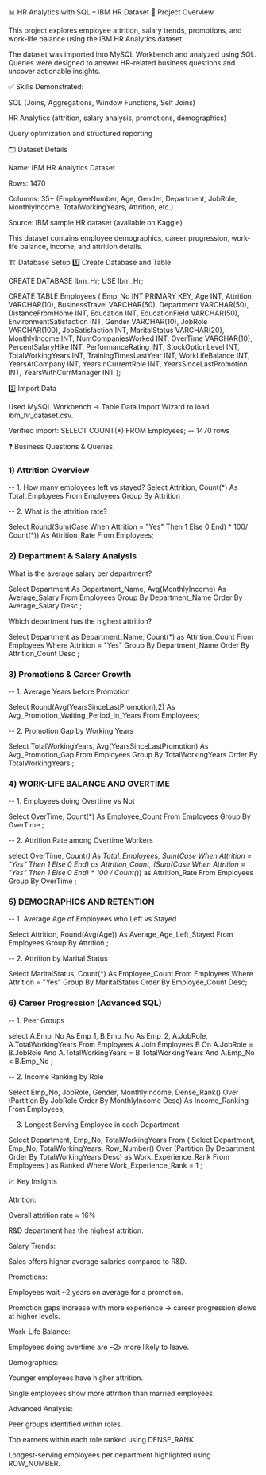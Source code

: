 📊 HR Analytics with SQL – IBM HR Dataset
📌 Project Overview

This project explores employee attrition, salary trends, promotions, and work-life balance using the IBM HR Analytics dataset.

The dataset was imported into MySQL Workbench and analyzed using SQL.
Queries were designed to answer HR-related business questions and uncover actionable insights.

✅ Skills Demonstrated:

SQL (Joins, Aggregations, Window Functions, Self Joins)

HR Analytics (attrition, salary analysis, promotions, demographics)

Query optimization and structured reporting

🗂 Dataset Details

Name: IBM HR Analytics Dataset

Rows: 1470

Columns: 35+ (EmployeeNumber, Age, Gender, Department, JobRole, MonthlyIncome, TotalWorkingYears, Attrition, etc.)

Source: IBM sample HR dataset (available on Kaggle)

This dataset contains employee demographics, career progression, work-life balance, income, and attrition details.

🏗 Database Setup
1️⃣ Create Database and Table

CREATE DATABASE Ibm_Hr;
USE Ibm_Hr;

CREATE TABLE Employees (
    Emp_No INT PRIMARY KEY,
    Age INT,
    Attrition VARCHAR(10),
    BusinessTravel VARCHAR(50),
    Department VARCHAR(50),
    DistanceFromHome INT,
    Education INT,
    EducationField VARCHAR(50),
    EnvironmentSatisfaction INT,
    Gender VARCHAR(10),
    JobRole VARCHAR(100),
    JobSatisfaction INT,
    MaritalStatus VARCHAR(20),
    MonthlyIncome INT,
    NumCompaniesWorked INT,
    OverTime VARCHAR(10),
    PercentSalaryHike INT,
    PerformanceRating INT,
    StockOptionLevel INT,
    TotalWorkingYears INT,
    TrainingTimesLastYear INT,
    WorkLifeBalance INT,
    YearsAtCompany INT,
    YearsInCurrentRole INT,
    YearsSinceLastPromotion INT,
    YearsWithCurrManager INT
);

2️⃣ Import Data

Used MySQL Workbench → Table Data Import Wizard to load ibm_hr_dataset.csv.

Verified import:
SELECT COUNT(*) FROM Employees;  -- 1470 rows

❓ Business Questions & Queries
### 1) Attrition Overview

-- 1. How many employees left vs stayed?
Select 
     Attrition, Count(*) As Total_Employees
     From Employees
     Group By Attrition ;

-- 2. What is the attrition rate?

Select 
     Round(Sum(Case When Attrition = "Yes" Then 1 Else 0 End) * 100/ Count(*)) As Attrition_Rate
     From Employees;

### 2) Department & Salary Analysis

What is the average salary per department?

Select 
     Department As Department_Name, Avg(MonthlyIncome) As Average_Salary 
     From Employees Group By Department_Name
	 Order By Average_Salary Desc ;

Which department has the highest attrition?

Select 
     Department as Department_Name, Count(*) as Attrition_Count
     From Employees 
     Where Attrition = "Yes"
     Group By Department_Name
     Order By Attrition_Count 
     Desc ;

### 3) Promotions & Career Growth

-- 1. Average Years before Promotion

Select 
     Round(Avg(YearsSinceLastPromotion),2) As Avg_Promotion_Waiting_Period_In_Years
     From Employees;

-- 2. Promotion Gap by Working Years

Select
     TotalWorkingYears, Avg(YearsSinceLastPromotion) As Avg_Promotion_Gap
     From Employees 
     Group By TotalWorkingYears
     Order By TotalWorkingYears ;

### 4) WORK-LIFE BALANCE AND OVERTIME

-- 1. Employees doing Overtime vs Not

Select 
     OverTime, Count(*) As Employee_Count
     From Employees
     Group By OverTime ;
     
-- 2. Attrition Rate among Overtime Workers

select 
     OverTime, Count(*) As Total_Employees,
     Sum(Case When Attrition = "Yes" Then 1 Else 0 End) as Attrition_Count,
     (Sum(Case When Attrition = "Yes" Then 1 Else 0 End) * 100 / Count(*)) as Attrition_Rate
     From Employees
     Group By OverTime ;

### 5) DEMOGRAPHICS AND RETENTION

-- 1. Average Age of Employees who Left vs Stayed

Select 
	 Attrition, Round(Avg(Age)) As Average_Age_Left_Stayed
     From Employees
     Group By Attrition ;
     
-- 2. Attrition by Marital Status

Select 
     MaritalStatus, Count(*) As Employee_Count
	 From Employees
     Where Attrition = "Yes"
     Group By MaritalStatus
     Order By Employee_Count Desc;

### 6) Career Progression (Advanced SQL)

-- 1. Peer Groups

select 
     A.Emp_No As Emp_1, B.Emp_No As Emp_2,
     A.JobRole, A.TotalWorkingYears
     From Employees A 
     Join Employees B
     On A.JobRole = B.JobRole
     And A.TotalWorkingYears = B.TotalWorkingYears
     And A.Emp_No < B.Emp_No ;
     
-- 2. Income Ranking by Role 

Select 
     Emp_No, JobRole, Gender, MonthlyIncome,
     Dense_Rank() Over (Partition By JobRole Order By MonthlyIncome Desc) As Income_Ranking
     From Employees;
     
-- 3. Longest Serving Employee in each Department

Select 
     Department, Emp_No, TotalWorkingYears
     From (
         Select
			  Department, Emp_No, TotalWorkingYears,
              Row_Number() Over (Partition By Department Order By TotalWorkingYears Desc) as Work_Experience_Rank
			  From Employees ) as Ranked
			  Where Work_Experience_Rank = 1 ;

📈 Key Insights

Attrition:

Overall attrition rate ≈ 16%

R&D department has the highest attrition.

Salary Trends:

Sales offers higher average salaries compared to R&D.

Promotions:

Employees wait ~2 years on average for a promotion.

Promotion gaps increase with more experience → career progression slows at higher levels.

Work-Life Balance:

Employees doing overtime are ~2x more likely to leave.

Demographics:

Younger employees have higher attrition.

Single employees show more attrition than married employees.

Advanced Analysis:

Peer groups identified within roles.

Top earners within each role ranked using DENSE_RANK.

Longest-serving employees per department highlighted using ROW_NUMBER.
